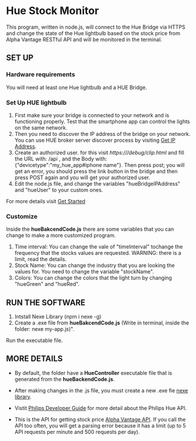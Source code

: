 # Hue Stock Monitor

This program, written in node.js, will connect to the Hue Bridge via HTTPS and change the state of the Hue lightbulb based on the stock price from Alpha Vantage RESTful API and will be monitored in the terminal.

## SET UP

### Hardware requirements
You will need at least one Hue lightbulb and a HUE Bridge.

### Set Up HUE lightbulb
1. First make sure your bridge is connected to your network and is functioning properly. Test that the smartphone app can control the lights on the same network.
2. Then you need to discover the IP address of the bridge on your network. You can use HUE broker server discover process by visiting [Get IP  Address](https://discovery.meethue.com).
3. Create an authorized user. for this visit *https://<bridge ip address>/debug/clip.html* and fill the URL with: /api , and the Body with: {"devicetype":"my_hue_app#iphone name"}. Then press post; you will get an error, you should press the link button in the bridge and then press POST again and you will get your authorized user.
4. Edit the node.js file, and change the variables "hueBridgeIPAddress" and "hueUser" to your custom ones.

For more details visit [Get Started](https://developers.meethue.com/develop/get-started-2/)

### Customize
Inside the **hueBakcendCode.js** there are some variables that you can change to make a more customized program.
1. Time interval: You can change the vale of "timeInterval" tochange the frequency that the stocks values are requested. WARNING: there is a limit, read the details.
2. Stock Name: You can change the industry that you are looking the values for. You need to change the variable "stockName".
3. Colors: You can change the colors that the light turn by changing "hueGreen" and "hueRed".


## RUN THE SOFTWARE

1. Intstall Nexe Library (npm i nexe -g)
2. Create a .exe file from **hueBakcendCode.js** (Write in terminal, inside the folder: nexe my-app.js)".

Run the executable file.

## MORE DETAILS

- By default, the folder have a **HueController** executable file that is generated from the **hueBackendCode.js**. 

- After making changes in the .js file, you must create a new .exe fie [nexe library](https://github.com/nexe/nexe).

- Vistit [Philips Developer Guide](https://developers.meethue.com/) for more detail about the Philips Hue API.

- This is the API for getting stock price [Alpha Vantage API](https://www.alphavantage.co/query?function=GLOBAL_QUOTE&symbol=RY&apikey=E2F86L9K9PXN4ACO). If you call the API too often, you will get a parsing error because it has a limit (up to 5 API requests per minute and 500 requests per day). 
